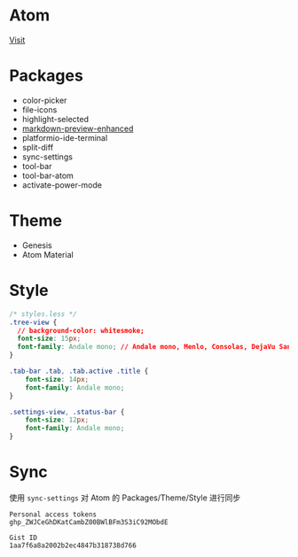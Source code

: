 # Atom
[Visit](https://www.atom.io/)

# Packages
- color-picker
- file-icons
- highlight-selected
- [markdown-preview-enhanced](https://shd101wyy.github.io/markdown-preview-enhanced/#/zh-cn/)
- platformio-ide-terminal
- split-diff
- sync-settings
- tool-bar
- tool-bar-atom
- activate-power-mode

# Theme
- Genesis
- Atom Material

# Style

```css
/* styles.less */
.tree-view {
  // background-color: whitesmoke;
  font-size: 15px;
  font-family: Andale mono; // Andale mono, Menlo, Consolas, DejaVu Sans Mono, monospace
}

.tab-bar .tab, .tab.active .title {
    font-size: 14px;
    font-family: Andale mono;
}

.settings-view, .status-bar {
    font-size: 12px;
    font-family: Andale mono;
}
```

# Sync

使用 `sync-settings` 对 Atom 的 Packages/Theme/Style 进行同步

```
Personal access tokens
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
```

```
Gist ID
1aa7f6a8a2002b2ec4847b318738d766
```
